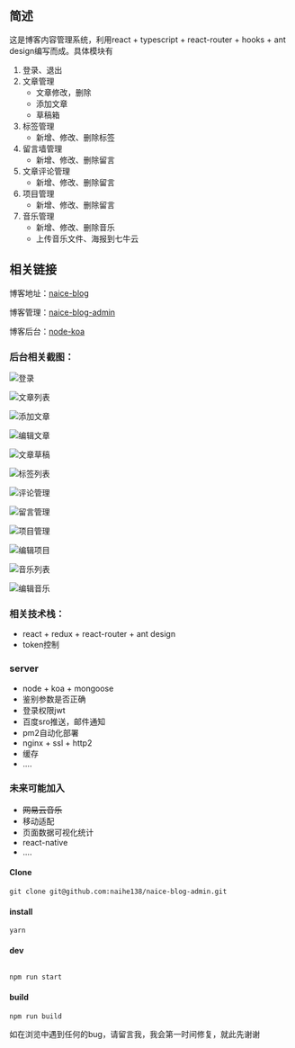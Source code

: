 ## 简述
这是博客内容管理系统，利用react + typescript + react-router + hooks + ant design编写而成。具体模块有

1. 登录、退出
2. 文章管理
   - 文章修改，删除
   - 添加文章
   - 草稿箱
3. 标签管理
   - 新增、修改、删除标签
4. 留言墙管理
   - 新增、修改、删除留言
5. 文章评论管理
   - 新增、修改、删除留言
6. 项目管理
   - 新增、修改、删除留言
7. 音乐管理
   - 新增、修改、删除音乐
   - 上传音乐文件、海报到七牛云

## 相关链接

博客地址：[naice-blog](https://github.com/naihe138/naice-blog)

博客管理：[naice-blog-admin](https://github.com/naihe138/naice-blog-admin)

博客后台：[node-koa](https://github.com/naihe138/naice-blog-koa)


### 后台相关截图：


![登录](https://user-gold-cdn.xitu.io/2018/4/1/1627fa3f064f0ee8?w=1440&h=877&f=png&s=329202)

![文章列表](./view-images/a1.jpg)

![添加文章](./view-images/a2.jpg)

![编辑文章](./view-images/a3.jpg)

![文章草稿](./view-images/a4.jpg)

![标签列表](./view-images/a5.jpg)

![评论管理](./view-images/a7.jpg)

![留言管理](./view-images/a8.jpg)

![项目管理](./view-images/a9.jpg)

![编辑项目](./view-images/a10.jpg)

![音乐列表](./view-images/a11.jpg)

![编辑音乐](./view-images/a12.jpg)


### 相关技术栈：

+ react + redux + react-router + ant design
+ token控制

### server

+ node + koa + mongoose
+ 鉴别参数是否正确
+ 登录权限jwt
+ 百度sro推送，邮件通知
+ pm2自动化部署
+ nginx + ssl + http2
+ 缓存
+ ....


### 未来可能加入

+ ~~网易云音乐~~
+ 移动适配
+ 页面数据可视化统计
+ react-native
+ ....


#### Clone
````
git clone git@github.com:naihe138/naice-blog-admin.git

````

#### install
````
yarn

````

#### dev

````

npm run start

````

#### build

````
npm run build
````


如在浏览中遇到任何的bug，请留言我，我会第一时间修复，就此先谢谢
